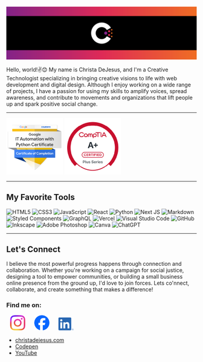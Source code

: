 ![Logo Banner](C_logo_github_banner.png) 

Hello, world!✌️😊 My name is Christa DeJesus, and I'm a Creative Technologist specializing in bringing creative visions to life with web development and digital design. Although I enjoy working on a wide range of projects, I have a passion for using my skills to amplify voices, spread awareness, and contribute to movements and organizations that lift people up and spark positive social change.

----------

<!-- BADGES -->
[<img src="google-it-automation-with-python-professional-certi.png" alt="Google IT Automation with Python Professional Certification" width="150" height="150">](https://www.credly.com/badges/15234157-8c45-4dd1-bd67-4346b94f2aee/public_url)
[<img src="comptia-a-ce-certification.1.png" alt="CompTIA A+ Certification" width="150" height="150">](https://www.credly.com/badges/cd71bfdc-d806-4897-a9f6-56e50371eb1a/public_url)

----------

## My Favorite Tools

![HTML5](https://img.shields.io/badge/html5-333?style=for-the-badge&logo=html5&logoColor=f06c3b)
![CSS3](https://img.shields.io/badge/css3-333?style=for-the-badge&logo=css3&logoColor=3c98d7)
![JavaScript](https://img.shields.io/badge/javascript-333?style=for-the-badge&logo=javascript&logoColor=fbc857)
![React](https://img.shields.io/badge/react-333?style=for-the-badge&logo=react&logoColor=00cccc)
![Python](https://img.shields.io/badge/python-333?style=for-the-badge&logo=python&logoColor=3c98d7)
![Next JS](https://img.shields.io/badge/Next-333?style=for-the-badge&logo=next.js&logoColor=white)
![Markdown](https://img.shields.io/badge/markdown-333?style=for-the-badge&logo=markdown&logoColor=skyblue)
![Styled Components](https://img.shields.io/badge/styled--components-333?style=for-the-badge&logo=styled-components&logoColor=pink)
![GraphQL](https://img.shields.io/badge/-GraphQL-333?style=for-the-badge&logo=graphql&logoColor=E10098)
![Vercel](https://img.shields.io/badge/vercel-333?style=for-the-badge&logo=vercel&logoColor=white)
![Visual Studio Code](https://img.shields.io/badge/Visual%20Studio%20Code-333?style=for-the-badge&logo=visual-studio-code&logoColor=9c70b0)
![GitHub](https://img.shields.io/badge/github-333?style=for-the-badge&logo=github&logoColor=white)
![Inkscape](https://img.shields.io/badge/Inkscape-333?style=for-the-badge&logo=inkscape&logoColor=white)
![Adobe Photoshop](https://img.shields.io/badge/adobe%20photoshop-333?style=for-the-badge&logo=adobe%20photoshop&logoColor=skyblue)
![Canva](https://img.shields.io/badge/Canva-333?style=for-the-badge&logo=Canva&logoColor=00cccc)
![ChatGPT](https://img.shields.io/badge/chatGPT-333?style=for-the-badge&logo=openai&logoColor=a4f2c2)

----------

## Let's Connect

I believe the most powerful progress happens through connection and collaboration. Whether you're working on a campaign for social
justice, designing a tool to empower communities, or building a small business online presence from the ground up, I'd love to
join forces. Lets co'nnect, collaborate, and create something that makes a difference!

### Find me on:

[<img src="Instagram_Glyph_Gradient.png" width="40" hspace="10"/>](https://instagram.com/christadejesus)
[<img src="Facebook_Logo_Primary.png" width="40" hspace="10"/>](https://facebook.com/christadejesus)
[<img src="LI-In-Bug.png" width="40" hspace="10"/>](https://linkedin.com/in/christadejesus)

- [christadejesus.com](https://christadejesus.com)
- [Codepen](https://codepen.io/christadejesus)
- [YouTube](https://youtube.com/@christad-tech)






